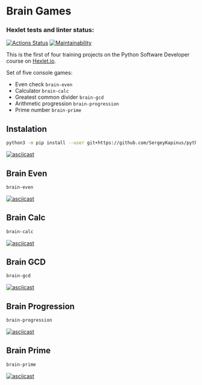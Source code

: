 # Brain Games

### Hexlet tests and linter status:
[![Actions Status](https://github.com/SergeyKapinus/python-project-lvl1/workflows/hexlet-check/badge.svg)](https://github.com/SergeyKapinus/python-project-lvl1/actions)
[![Maintainability](https://api.codeclimate.com/v1/badges/df66c0cbbeca7d822f23/maintainability)](https://codeclimate.com/github/SergeyKapinus/python-project-lvl1//maintainability)

This is the first of four training projects on the Python Software Developer course on [Hexlet.io](https://ru.hexlet.io/professions/python/projects/49).


Set of five console games:
- Even check `brain-even`
- Calculator `brain-calc`
- Greatest common divider `brain-gcd`
- Arithmetic progression `brain-progression`
- Prime number `brain-prime`

## Instalation

```bash
python3 -m pip install --user git+https://github.com/SergeyKapinus/python-project-lvl1.git
```
[![asciicast](https://asciinema.org/a/XmEW66FqSRQZ2Ab6f69XtJdct.svg)](https://asciinema.org/a/XmEW66FqSRQZ2Ab6f69XtJdct)

## Brain Even
```bash
brain-even
```
[![asciicast](https://asciinema.org/a/CZpFhymc7SgQXqtiQdOPGk72Z.svg)](https://asciinema.org/a/CZpFhymc7SgQXqtiQdOPGk72Z)

## Brain Calc
```bash
brain-calc
```
[![asciicast](https://asciinema.org/a/MG34cyCtrwef6VLzpeMCM9QaO.svg)](https://asciinema.org/a/MG34cyCtrwef6VLzpeMCM9QaO)

## Brain GCD
```bash
brain-gcd
```
[![asciicast](https://asciinema.org/a/AbtX6QwCwSWRc7UDkJkH5wtw1.svg)](https://asciinema.org/a/AbtX6QwCwSWRc7UDkJkH5wtw1)

## Brain Progression
```bash
brain-progression
```
[![asciicast](https://asciinema.org/a/Oa8mxftzkLee9kctvxr3qsYH2.svg)](https://asciinema.org/a/Oa8mxftzkLee9kctvxr3qsYH2)

## Brain Prime
```bash
brain-prime
```
[![asciicast](https://asciinema.org/a/QXVk9RyLTkcqbMaOiWVAiSBN3.svg)](https://asciinema.org/a/QXVk9RyLTkcqbMaOiWVAiSBN3)



